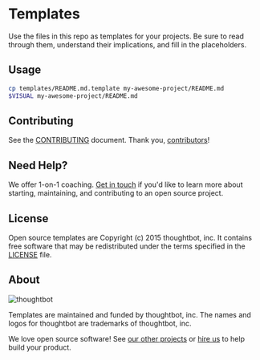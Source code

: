 Templates
==========

Use the files in this repo as templates for your projects. Be sure to read
through them, understand their implications, and fill in the placeholders.

Usage
-----

```sh
cp templates/README.md.template my-awesome-project/README.md
$VISUAL my-awesome-project/README.md
```

Contributing
------------

See the [CONTRIBUTING] document.
Thank you, [contributors]!

[CONTRIBUTING]: CONTRIBUTING.md
[contributors]: https://github.com/thoughtbot/templates/graphs/contributors

Need Help?
----------

We offer 1-on-1 coaching. [Get in touch] if you'd like to learn more about
starting, maintaining, and contributing to an open source project.

[Get in touch]: http://coaching.thoughtbot.com/rails/?utm_source=github

License
-------

Open source templates are Copyright (c) 2015 thoughtbot, inc. It contains free
software that may be redistributed under the terms specified in the [LICENSE]
file.

[LICENSE]: /LICENSE

About
-----

![thoughtbot](https://thoughtbot.com/logo.png)

Templates are maintained and funded by thoughtbot, inc.
The names and logos for thoughtbot are trademarks of thoughtbot, inc.

We love open source software!
See [our other projects][community]
or [hire us][hire] to help build your product.

[community]: https://thoughtbot.com/community?utm_source=github
[hire]: https://thoughtbot.com/hire-us?utm_source=github
